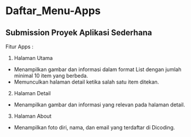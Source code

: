 # Daftar_Menu-Apps

Submission Proyek Aplikasi Sederhana
------------------------------------------------
Fitur Apps :  
1. Halaman Utama
  - Menampilkan gambar dan informasi dalam format List dengan jumlah minimal 10 item yang berbeda.
  - Memunculkan halaman detail ketika salah satu item ditekan.
2. Halaman Detail
  - Menampilkan gambar dan informasi yang relevan pada halaman detail. 
3. Halaman About
  - Menampilkan foto diri, nama, dan email yang terdaftar di Dicoding.

